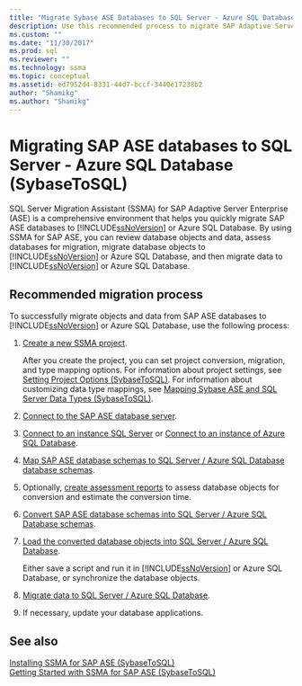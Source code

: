 ```yaml
---
title: "Migrate Sybase ASE Databases to SQL Server - Azure SQL Database | Microsoft Docs"
description: Use this recommended process to migrate SAP Adaptive Server Enterprise databases to SQL Server or Azure SQL Database using SQL Server Migration Assistant (SSMA).
ms.custom: ""
ms.date: "11/30/2017"
ms.prod: sql
ms.reviewer: ""
ms.technology: ssma
ms.topic: conceptual
ms.assetid: ed7952d4-8331-44d7-bccf-3440e17238b2
author: "Shamikg"
ms.author: "Shamikg"
---
```

# Migrating SAP ASE databases to SQL Server - Azure SQL Database (SybaseToSQL)
SQL Server Migration Assistant (SSMA) for SAP Adaptive Server Enterprise (ASE) is a comprehensive environment that helps you quickly migrate SAP ASE databases to [!INCLUDE[ssNoVersion](../../includes/ssnoversion-md.md)] or Azure SQL Database. By using SSMA for SAP ASE, you can review database objects and data, assess databases for migration, migrate database objects to [!INCLUDE[ssNoVersion](../../includes/ssnoversion-md.md)] or Azure SQL Database, and then migrate data to [!INCLUDE[ssNoVersion](../../includes/ssnoversion-md.md)] or Azure SQL Database.  
  
## Recommended migration process  
To successfully migrate objects and data from SAP ASE databases to [!INCLUDE[ssNoVersion](../../includes/ssnoversion-md.md)] or Azure SQL Database, use the following process:  
  
1.  [Create a new SSMA project](working-with-ssma-projects-sybasetosql.md).  
  
    After you create the project, you can set project conversion, migration, and type mapping options. For information about project settings, see [Setting Project Options &#40;SybaseToSQL&#41;](../../ssma/sybase/setting-project-options-sybasetosql.md). For information about customizing data type mappings, see [Mapping Sybase ASE and SQL Server Data Types &#40;SybaseToSQL&#41;](../../ssma/sybase/mapping-sybase-ase-and-sql-server-data-types-sybasetosql.md).  
  
2.  [Connect to the SAP ASE database server](connecting-to-sybase-ase-sybasetosql.md).  
  
3.  [Connect to an instance SQL Server](connecting-to-sql-server-sybasetosql.md) or [Connect to an instance of Azure SQL Database](connecting-to-azure-sql-db-sybasetosql.md).  
  
4.  [Map SAP ASE database schemas to SQL Server / Azure SQL Database database schemas](https://msdn.microsoft.com/2c927003-c49d-4fe1-8e3e-5b2899166268).  
  
5.  Optionally, [create assessment reports](assessing-sybase-ase-database-objects-for-conversion-sybasetosql.md) to assess database objects for conversion and estimate the conversion time.  
  
6.  [Convert SAP ASE database schemas into SQL Server / Azure SQL Database schemas](https://msdn.microsoft.com/509cb65d-2f54-427a-83d7-37919cc4e3e3).  
  
7.  [Load the converted database objects into SQL Server / Azure SQL Database](https://msdn.microsoft.com/4c59256f-99a8-4351-9559-a455813dbd06).  
  
    Either save a script and run it in [!INCLUDE[ssNoVersion](../../includes/ssnoversion-md.md)] or Azure SQL Database, or synchronize the database objects.  
  
8.  [Migrate data to SQL Server / Azure SQL Database](https://msdn.microsoft.com/54a39f5e-9250-4387-a3ae-eae47c799811).  
  
9. If necessary, update your database applications.  
  
## See also  
[Installing SSMA for SAP ASE &#40;SybaseToSQL&#41;](../../ssma/sybase/installing-ssma-for-sybase-sybasetosql.md)  
[Getting Started with SSMA for SAP ASE &#40;SybaseToSQL&#41;](../../ssma/sybase/getting-started-with-ssma-for-sybase-sybasetosql.md)  
  
